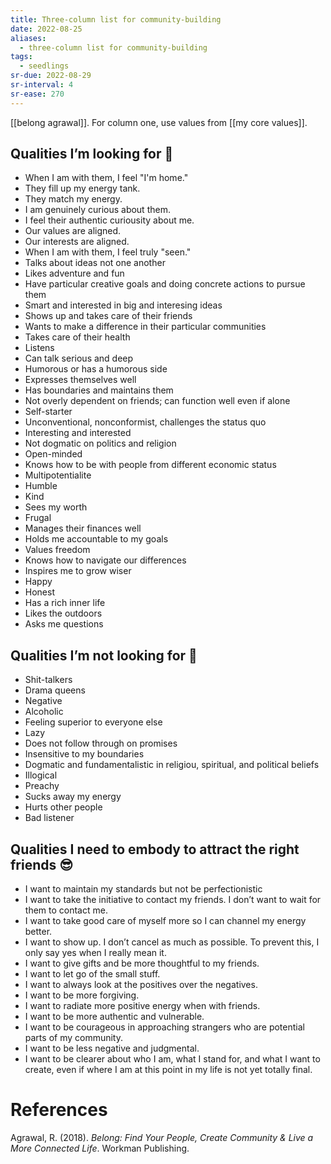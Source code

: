 ```yaml
---
title: Three-column list for community-building
date: 2022-08-25
aliases:
  - three-column list for community-building
tags:
  - seedlings
sr-due: 2022-08-29
sr-interval: 4
sr-ease: 270
---
```

[[belong agrawal]]. For column one, use values from [[my core values]].

## Qualities I’m looking for 🙂

- When I am with them, I feel "I'm home."
- They fill up my energy tank.
- They match my energy.
- I am genuinely curious about them.
- I feel their authentic curiousity about me.
- Our values are aligned.
- Our interests are aligned.
- When I am with them, I feel truly "seen."
- Talks about ideas not one another
- Likes adventure and fun
- Have particular creative goals and doing concrete actions to pursue them
- Smart and interested in big and interesing ideas
- Shows up and takes care of their friends
- Wants to make a difference in their particular communities
- Takes care of their health
- Listens
- Can talk serious and deep
- Humorous or has a humorous side
- Expresses themselves well
- Has boundaries and maintains them
- Not overly dependent on friends; can function well even if alone
- Self-starter
- Unconventional, nonconformist, challenges the status quo
- Interesting and interested
- Not dogmatic on politics and religion
- Open-minded
- Knows how to be with people from different economic status
- Multipotentialite
- Humble
- Kind
- Sees my worth
- Frugal
- Manages their finances well
- Holds me accountable to my goals
- Values freedom
- Knows how to navigate our differences
- Inspires me to grow wiser
- Happy
- Honest
- Has a rich inner life
- Likes the outdoors
- Asks me questions

## Qualities I’m not looking for 🙁

- Shit-talkers
- Drama queens
- Negative
- Alcoholic
- Feeling superior to everyone else
- Lazy
- Does not follow through on promises
- Insensitive to my boundaries
- Dogmatic and fundamentalistic in religiou, spiritual, and political beliefs
- Illogical
- Preachy
- Sucks away my energy
- Hurts other people
- Bad listener

## Qualities I need to embody to attract the right friends 😎

- I want to maintain my standards but not be perfectionistic
- I want to take the initiative to contact my friends. I don’t want to wait for them to contact me.
- I want to take good care of myself more so I can channel my energy better.
- I want to show up. I don’t cancel as much as possible. To prevent this, I only say yes when I really mean it.
- I want to give gifts and be more thoughtful to my friends.
- I want to let go of the small stuff.
- I want to always look at the positives over the negatives.
- I want to be more forgiving.
- I want to radiate more positive energy when with friends.
- I want to be more authentic and vulnerable.
- I want to be courageous in approaching strangers who are potential parts of my community.
- I want to be less negative and judgmental.
- I want to be clearer about who I am, what I stand for, and what I want to create, even if  where I am at this point in my life is not yet totally final.

# References

Agrawal, R. (2018). _Belong: Find Your People, Create Community & Live a More Connected Life_. Workman Publishing.